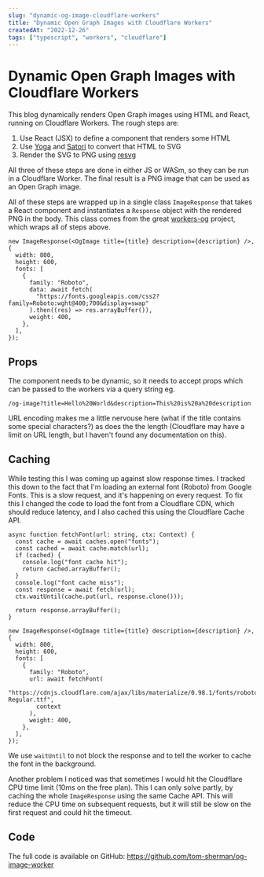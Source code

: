 ```yaml
---
slug: "dynamic-og-image-cloudflare-workers"
title: "Dynamic Open Graph Images with Cloudflare Workers"
createdAt: "2022-12-26"
tags: ["typescript", "workers", "cloudflare"]
---
```


# Dynamic Open Graph Images with Cloudflare Workers

This blog dynamically renders Open Graph images using HTML and React, running on Cloudflare Workers. The rough steps are:

1. Use React (JSX) to define a component that renders some HTML
2. Use [Yoga](https://github.com/facebook/yoga) and [Satori](https://github.com/vercel/satori) to convert that HTML to SVG
3. Render the SVG to PNG using [resvg](https://github.com/RazrFalcon/resvg)

All three of these steps are done in either JS or WASm, so they can be run in a Cloudflare Worker. The final result is a PNG image that can be used as an Open Graph image.

All of these steps are wrapped up in a single class `ImageResponse` that takes a React component and instantiates a `Response` object with the rendered PNG in the body. This class comes from the great [workers-og](https://github.com/kvnang/workers-og) project, which wraps all of steps above.

```tsx
new ImageResponse(<OgImage title={title} description={description} />, {
  width: 800,
  height: 600,
  fonts: [
    {
      family: "Roboto",
      data: await fetch(
        "https://fonts.googleapis.com/css2?family=Roboto:wght@400;700&display=swap"
      ).then((res) => res.arrayBuffer()),
      weight: 400,
    },
  ],
});
```

## Props

The component needs to be dynamic, so it needs to accept props which can be passed to the workers via a query string eg.

```
/og-image?title=Hello%20World&description=This%20is%20a%20description
```

URL encoding makes me a little nervouse here (what if the title contains some special characters?) as does the the length (Cloudflare may have a limit on URL length, but I haven't found any documentation on this).

## Caching

While testing this I was coming up against slow response times. I tracked this down to the fact that I'm loading an external font (Roboto) from Google Fonts. This is a slow request, and it's happening on every request. To fix this I changed the code to load the font from a Cloudflare CDN, which should reduce latency, and I also cached this using the Cloudflare Cache API.

```tsx
async function fetchFont(url: string, ctx: Context) {
  const cache = await caches.open("fonts");
  const cached = await cache.match(url);
  if (cached) {
    console.log("font cache hit");
    return cached.arrayBuffer();
  }
  console.log("font cache miss");
  const response = await fetch(url);
  ctx.waitUntil(cache.put(url, response.clone()));

  return response.arrayBuffer();
}

new ImageResponse(<OgImage title={title} description={description} />, {
  width: 800,
  height: 600,
  fonts: [
    {
      family: "Roboto",
      url: await fetchFont(
        "https://cdnjs.cloudflare.com/ajax/libs/materialize/0.98.1/fonts/roboto/Roboto-Regular.ttf",
        context
      ),
      weight: 400,
    },
  ],
});
```

We use `waitUntil` to not block the response and to tell the worker to cache the font in the background.

Another problem I noticed was that sometimes I would hit the Cloudflare CPU time limit (10ms on the free plan). This I can only solve partly, by caching the whole `ImageResponse` using the same Cache API. This will reduce the CPU time on subsequent requests, but it will still be slow on the first request and could hit the timeout.

## Code

The full code is available on GitHub: https://github.com/tom-sherman/og-image-worker
